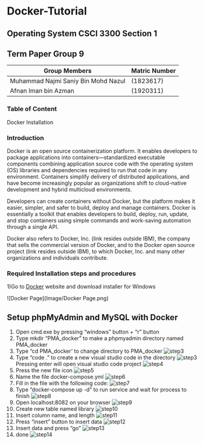 # Docker-Tutorial

## Operating System CSCI 3300 Section 1
## Term Paper Group 9
Group Members | Matric Number
--------------|--------------
 Muhammad Najmi Saniy Bin Mohd Nazul | (1823617)
 Afnan Iman bin Azman | (1920311)

### Table of Content

Docker Installation

### Introduction
Docker is an open source containerization platform. It enables developers to package applications into containers—standardized executable components combining application source code with the operating system (OS) libraries and dependencies required to run that code in any environment. Containers simplify delivery of distributed applications, and have become increasingly popular as organizations shift to cloud-native development and hybrid multicloud environments.

Developers can create containers without Docker, but the platform makes it easier, simpler, and safer to build, deploy and manage containers. Docker is essentially a toolkit that enables developers to build, deploy, run, update, and stop containers using simple commands and work-saving automation through a single API.

Docker also refers to Docker, Inc. (link resides outside IBM), the company that sells the commercial version of Docker, and to the Docker open source project (link resides outside IBM), to which Docker, Inc. and many other organizations and individuals contribute.


### Required Installation steps and procedures
1)Go to [Docker](https://www.docker.com/products/docker-desktop/) website and download installer for Windows

![Docker Page](Image/Docker Page.png)

## Setup phpMyAdmin and MySQL with Docker
1. Open cmd.exe by pressing “windows” button + “r” button
2. Type mkdir “PMA_docker” to make a phpmyadmin directory named PMA_docker
3. Type “cd PMA_docker’ to change directory to PMA_docker
![step3](Docker-Tutorial/Image/dockerPMAsetup/step3.png)
4. Type “code .” to create a new visual studio code in the directory
![step3](Docker-Tutorial/Image/dockerPMAsetup/step4.png)
   Pressing enter will open visual studio code project
![step4](Docker-Tutorial/Image/dockerPMAsetup/step4_2.png)
5. Press the new file icon
![step5](Docker-Tutorial/Image/dockerPMAsetup/step5.png)
6. Name the file docker-compose.yml
![step6](Docker-Tutorial/Image/dockerPMAsetup/step6.png)
7. Fill in the file with the following code:
![step7](Docker-Tutorial/Image/dockerPMAsetup/step7.png)
8. Type “docker-compose up -d” to run service and wait for process to finish
![step8](Docker-Tutorial/Image/dockerPMAsetup/step9.png)
9. Open localhost:8082 on your browser
![step9](Docker-Tutorial/Image/dockerPMAsetup/step10.png)
10. Create new table named library
![step10](Docker-Tutorial/Image/dockerPMAsetup/step11.png)
11. Insert column name, and length
![step11](Docker-Tutorial/Image/dockerPMAsetup/step12.png)
12. Press “insert” button to insert data
![step12](Docker-Tutorial/Image/dockerPMAsetup/step13.png)
13. Insert data and press “go”
![step13](Docker-Tutorial/Image/dockerPMAsetup/step14.png)
14. done 
![step14](Docker-Tutorial/Image/dockerPMAsetup/step15.png)

###
###
